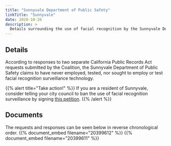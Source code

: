 ```yaml
---
title: "Sunnyvale Department of Public Safety"
linkTitle: "Sunnyvale"
date: 2020-10-26
description: >
  Details surrounding the use of facial recognition by the Sunnyvale Department of Public Safety.
---
```

## Details 
According to responses to two separate California Public Records Act requests submitted by the Coalition, the Sunnyvale Department of Public Safety claims to have never employed, tested, nor sought to employ or test facial recognition surveillance technology.

{{% alert title="Take action!" %}}
If you are a resident of Sunnyvale, consider telling your city council to ban the use of facial recognition surveillance by signing [this petition](https://act.eff.org/action/about-face/sunnyvale-ca).
{{% /alert %}}

## Documents
The requests and responses can be seen below in reverse chronological order.
{{% document_embed filename="20399612" %}}
{{% document_embed filename="20399611" %}}
